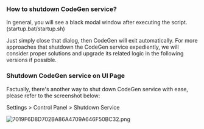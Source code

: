 ### How to shutdown CodeGen service?

In general, you will see a black modal window after executing the script. (startup.bat/startup.sh)

Just simply close that dialog, then CodeGen will exit automatically. For more approaches that shutdown the CodeGen service expediently, we will consider proper solutions and upgrade its related logic in the following versions if possible.

### Shutdown CodeGen service on UI Page

Factually, there's another way to shut down CodeGen service with ease, please refer to the screenshot below: 

Settings > Control Panel > Shutdown Service

![7019F6D8D702BA86A4709A646F50BC32.png](https://cloud.codegen.cc/res/7019F6D8D702BA86A4709A646F50BC32.png)
